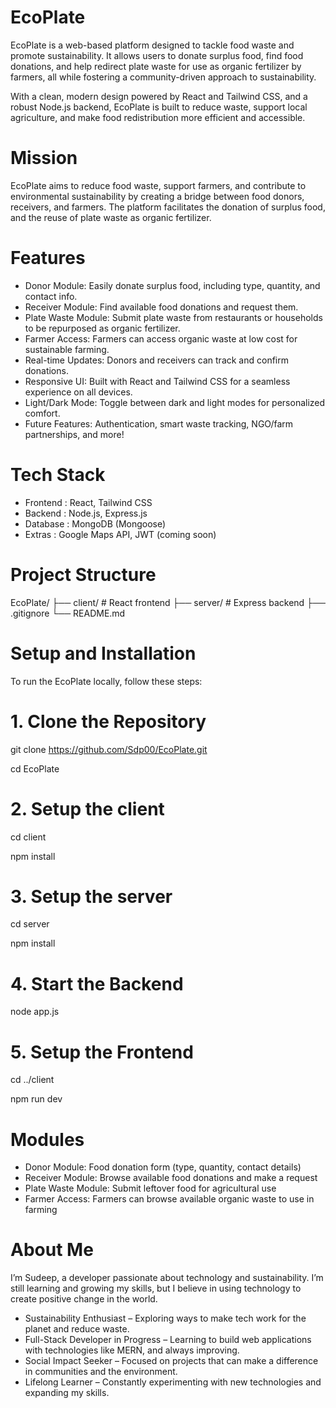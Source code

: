 # EcoPlate

EcoPlate is a web-based platform designed to tackle food waste and promote sustainability. It allows users to donate surplus food, find food donations, and help redirect plate waste for use as organic fertilizer by farmers, all while fostering a community-driven approach to sustainability.

With a clean, modern design powered by React and Tailwind CSS, and a robust Node.js backend, EcoPlate is built to reduce waste, support local agriculture, and make food redistribution more efficient and accessible.

# Mission
EcoPlate aims to reduce food waste, support farmers, and contribute to environmental sustainability by creating a bridge between food donors, receivers, and farmers. The platform facilitates the donation of surplus food, and the reuse of plate waste as organic fertilizer.

# Features
- Donor Module: Easily donate surplus food, including type, quantity, and contact info.
- Receiver Module: Find available food donations and request them.
- Plate Waste Module: Submit plate waste from restaurants or households to be repurposed as organic fertilizer.
- Farmer Access: Farmers can access organic waste at low cost for sustainable farming.
- Real-time Updates: Donors and receivers can track and confirm donations.
- Responsive UI: Built with React and Tailwind CSS for a seamless experience on all devices.
- Light/Dark Mode: Toggle between dark and light modes for personalized comfort.
- Future Features: Authentication, smart waste tracking, NGO/farm partnerships, and more!

# Tech Stack

 - Frontend : React, Tailwind CSS 
 - Backend  : Node.js, Express.js 
 - Database :  MongoDB (Mongoose)  
 - Extras   :  Google Maps API, JWT (coming soon)

# Project Structure

EcoPlate/ ├── client/ # React frontend ├── server/ # Express backend ├── .gitignore └── README.md

# Setup and Installation
To run the EcoPlate locally, follow these steps:

# 1. Clone the Repository


git clone https://github.com/Sdp00/EcoPlate.git

cd EcoPlate

# 2. Setup the client
 
cd client

npm install

# 3. Setup the server
cd server

npm install

# 4. Start the Backend

node app.js

# 5. Setup the Frontend

cd ../client

npm run dev

# Modules
- Donor Module: Food donation form (type, quantity, contact details)
- Receiver Module: Browse available food donations and make a request
- Plate Waste Module: Submit leftover food for agricultural use
- Farmer Access: Farmers can browse available organic waste to use in farming

# About Me
I’m Sudeep, a developer passionate about technology and sustainability. I’m still learning and growing my skills, but I believe in using technology to create positive change in the world.

- Sustainability Enthusiast – Exploring ways to make tech work for the planet and reduce waste.  
- Full-Stack Developer in Progress – Learning to build web applications with technologies like MERN, and always improving.  
- Social Impact Seeker – Focused on projects that can make a difference in communities and the environment.  
- Lifelong Learner – Constantly experimenting with new technologies and expanding my skills.
